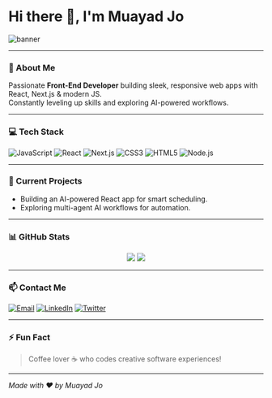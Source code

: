 # Hi there 👋, I'm Muayad Jo

![banner](https://raw.githubusercontent.com/MuayadJo/MuayadJo/main/banner.png)

---

### 🚀 About Me
Passionate **Front-End Developer** building sleek, responsive web apps with React, Next.js & modern JS.  
Constantly leveling up skills and exploring AI-powered workflows.

---

### 💻 Tech Stack

<p>
  <img alt="JavaScript" src="https://img.shields.io/badge/JavaScript-F7DF1E?style=for-the-badge&logo=javascript&logoColor=black" />
  <img alt="React" src="https://img.shields.io/badge/React-20232A?style=for-the-badge&logo=react&logoColor=61DAFB" />
  <img alt="Next.js" src="https://img.shields.io/badge/Next.js-000000?style=for-the-badge&logo=next.js&logoColor=white" />
  <img alt="CSS3" src="https://img.shields.io/badge/CSS3-1572B6?style=for-the-badge&logo=css3" />
  <img alt="HTML5" src="https://img.shields.io/badge/HTML5-E34F26?style=for-the-badge&logo=html5" />
  <img alt="Node.js" src="https://img.shields.io/badge/Node.js-339933?style=for-the-badge&logo=node.js&logoColor=white" />
</p>

---

### 🔭 Current Projects
- Building an AI-powered React app for smart scheduling.
- Exploring multi-agent AI workflows for automation.

---

### 📊 GitHub Stats
<p align="center">
  <img src="https://github-readme-stats.vercel.app/api?username=MuayadJo&show_icons=true&theme=radical" />
  <img src="https://github-readme-streak-stats.herokuapp.com/?user=MuayadJo&theme=radical" />
</p>

---

### 📫 Contact Me
<p>
  <a href="mailto:muayad.jo@example.com"><img alt="Email" src="https://img.shields.io/badge/Email-D14836?style=for-the-badge&logo=gmail&logoColor=white" /></a>
  <a href="https://linkedin.com/in/muayadjo"><img alt="LinkedIn" src="https://img.shields.io/badge/LinkedIn-0A66C2?style=for-the-badge&logo=linkedin&logoColor=white" /></a>
  <a href="https://twitter.com/muayadjo"><img alt="Twitter" src="https://img.shields.io/badge/Twitter-1DA1F2?style=for-the-badge&logo=twitter&logoColor=white" /></a>
</p>

---

### ⚡ Fun Fact
> Coffee lover ☕ who codes creative software experiences!

---

*Made with ❤️ by Muayad Jo*
